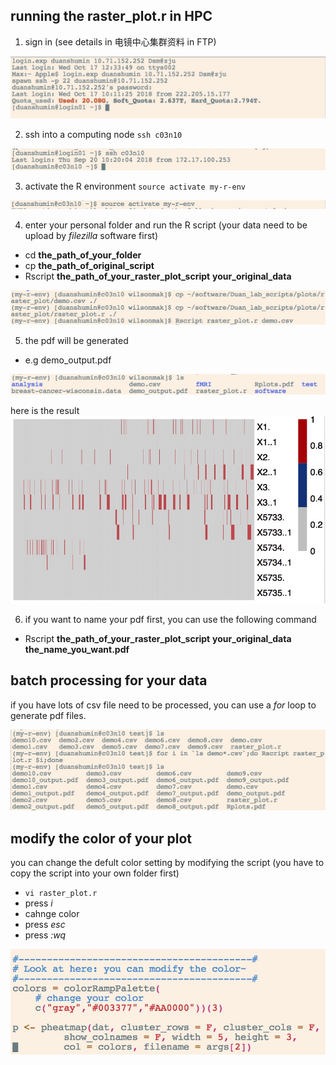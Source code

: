 ## running the raster_plot.r in HPC
1. sign in (see details in 电镜中心集群资料 in FTP)

![](resources/E60DBF0191AE148AB173EAE29A07EE65.jpg)

2. ssh into a computing node
`ssh c03n10`

![](resources/B440B520483790D18A3DE221EFFA3139.jpg)

3. activate the R environment
`source activate my-r-env`

![](resources/BA822AE6825FD2D54F1415989F184BCF.jpg)

4. enter your personal folder and run the R script (your data need to be upload by _filezilla_ software first)
* cd **the_path_of_your_folder**
* cp **the_path_of_original_script**
* Rscript **the_path_of_your_raster_plot_script** **your_original_data** 

![](resources/3E27A37FE1A957D1C3636527BE56F749.jpg)

5. the pdf will be generated
* e.g demo_output.pdf

![](resources/8C00BF6943A1B4C06CC61797574AADAA.jpg)

here is the result![](resources/28B1D344A4102E53006F897C087F0823.jpg)

6. if you want to name your pdf first, you can use the following command
* Rscript **the_path_of_your_raster_plot_script** **your_original_data** **the_name_you_want.pdf**

## batch processing for your data
if you have lots of csv file need to be processed, you can use a _for_ loop to generate pdf files. 

![](resources/E1BE79B8F35B5C9703A6004AE4A634F3.jpg)

## modify the color of your plot

you can change the defult color setting by modifying the script (you have to copy the script into your own folder first)
* `vi raster_plot.r`
* press _i_
* cahnge color
* press _esc_
* press _:wq_

![](resources/EE96BC179410C0C126031D76B2F76B36.jpg)



